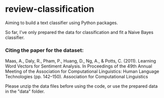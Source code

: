 # review-classification
Aiming to build a text classifier using Python packages. 

So far, I've only prepared the data for classification and fit a Naive Bayes classifier.

### Citing the paper for the dataset:

Maas, A., Daly, R., Pham, P., Huang, D., Ng, A., & Potts, C. (2011). Learning Word Vectors for Sentiment Analysis. In Proceedings of the 49th Annual Meeting of the Association for Computational Linguistics: Human Language Technologies (pp. 142–150). Association for Computational Linguistics

Please unzip the data files before using the code, or use the prepared data in the "data" folder.
